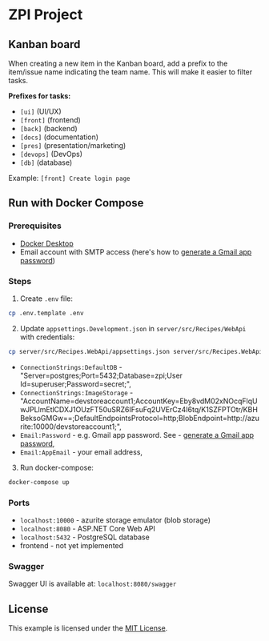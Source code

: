 # ZPI Project

## Kanban board

When creating a new item in the Kanban board, add a prefix to the item/issue name indicating the team name. This will make it easier to filter tasks.

**Prefixes for tasks:**
- `[ui]` (UI/UX)
- `[front]` (frontend)
- `[back]` (backend)
- `[docs]` (documentation)
- `[pres]` (presentation/marketing)
- `[devops]` (DevOps)
- `[db]` (database)

Example: `[front] Create login page`

## Run with Docker Compose

### Prerequisites

- [Docker Desktop](https://www.docker.com/products/docker-desktop)
- Email account with SMTP access (here's how to [generate a Gmail app password](https://support.google.com/accounts/answer/185833))

### Steps
1. Create `.env` file:
```bash
cp .env.template .env
```
2. Update `appsettings.Development.json` in `server/src/Recipes/WebApi` with credentials:
```bash
cp server/src/Recipes.WebApi/appsettings.json server/src/Recipes.WebApi/appsettings.Development.json
```
- `ConnectionStrings:DefaultDB` - "Server=postgres;Port=5432;Database=zpi;User Id=superuser;Password=secret;",
- `ConnectionStrings:ImageStorage` - "AccountName=devstoreaccount1;AccountKey=Eby8vdM02xNOcqFlqUwJPLlmEtlCDXJ1OUzFT50uSRZ6IFsuFq2UVErCz4I6tq/K1SZFPTOtr/KBHBeksoGMGw==;DefaultEndpointsProtocol=http;BlobEndpoint=http://azurite:10000/devstoreaccount1;",
- `Email:Password` - e.g. Gmail app password. See - [generate a Gmail app password](https://support.google.com/accounts/answer/185833),
- `Email:AppEmail` - your email address,
3. Run docker-compose:
```bash
docker-compose up
```

### Ports

- `localhost:10000` - azurite storage emulator (blob storage)
- `localhost:8080` - ASP.NET Core Web API
- `localhost:5432` - PostgreSQL database
- frontend - not yet implemented

### Swagger

Swagger UI is available at: `localhost:8080/swagger`

## License

This example is licensed under the [MIT License](LICENSE).
